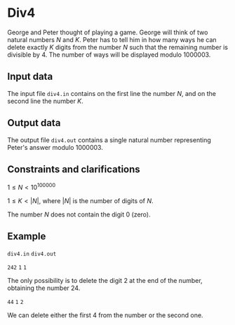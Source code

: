 # Div4

George and Peter thought of playing a game. George will think of two natural numbers $N$ and $K$. Peter has to tell him in how many ways he can delete exactly $K$ digits from the number $N$ such that the remaining number is divisible by $4$. The number of ways will be displayed modulo $1000003$.

## Input data

The input file `div4.in` contains on the first line the number $N$, and on the second line the number $K$.

## Output data

The output file `div4.out` contains a single natural number representing Peter's answer modulo $1000003$.

## Constraints and clarifications

$1 \leq N < 10^{100000}$

$1 \leq K < |N|$, where $|N|$ is the number of digits of $N$.

The number $N$ does not contain the digit $0$ (zero).

## Example

`div4.in` `div4.out`

`242` `1` `1`

The only possibility is to delete the digit $2$ at the end of the number, obtaining the number $24$.

`44` `1` `2`

We can delete either the first $4$ from the number or the second one.

